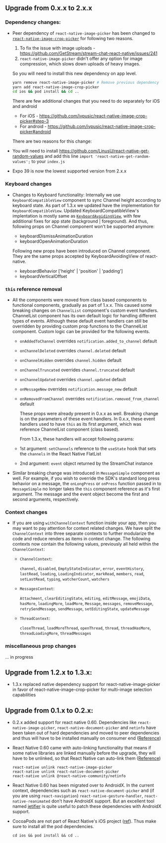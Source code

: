 ## Upgrade from 0.x.x to 2.x.x

### Dependency changes:

- Peer dependency of `react-native-image-picker` has been changed to [`react-native-image-crop-picker`](https://github.com/ivpusic/react-native-image-crop-picker) for following two reasons.

    1. To fix the issue with image uploads - https://github.com/GetStream/stream-chat-react-native/issues/241
    2. `react-native-image-picker` didn't offer any option for image compression, which slows down uploads of heavy images.

    So you will need to install this new dependency on app level.

    ```sh
    yarn remove react-native-image-picker # Remove previous dependency if you don't need it
    yarn add react-native-image-crop-picker
    cd ios && pod install && cd ..
    ```

    There are few additional changes that you need to do separately for iOS and android
    - For iOS - https://github.com/ivpusic/react-native-image-crop-picker#step-3
    - For android - https://github.com/ivpusic/react-native-image-crop-picker#android

    There are two reasons for this change:

- You will need to install https://github.com/LinusU/react-native-get-random-values and add this line `import 'react-native-get-random-values';` to your `index.js`

- Expo 39 is now the lowest supported version from 2.x.x

### Keyboard changes

- Changes to Keyboard functionality: Internally we use `KeyboardCompatibleView` component to sync Channel height according to keyboard state. As part of 1.3.x we updated have the implementation for `KeyboardCompatibleView`. Updated KeyboardCompatibleView's implentation is mostly same as [`KeyboardAvoidingView`](https://reactnative.dev/docs/keyboardavoidingview), with few additional fixes for app state (background | foreground). And thus, following props on Channel component won't be supported anymore:

    - keyboardDismissAnimationDuration
    - keyboardOpenAnimationDuration

    Following new props have been introduced on Channel component. They are the same props accepted by KeyboardAvoidingView of react-native.

    - keyboardBehavior ['height' | 'position' | 'padding']
    - keyboardVerticalOffset


### `this` reference removal

- All the components were moved from class based components to functional components, gradually as part of 1.x.x. This caused some breaking changes on `ChannelList` component's custom event handlers. ChannelList component has its own default logic for handling different types of events. Although these default event handlers can still be overridden by providing custom prop functions to the ChannelList component. Custom logic can be provided for the following events.

  - `onAddedToChannel` overrides `notification.added_to_channel` default
  - `onChannelDeleted` overrides `channel.deleted` default
  - `onChannelHidden` overrides `channel.hidden` default
  - `onChannelTruncated` overrides `channel.truncated` default
  - `onChannelUpdated` overrides `channel.updated` default
  - `onMessageNew` overrides `notification.message_new` default
  - `onRemovedFromChannel` overrides `notification.removed_from_channel` default

    These props were already present in 0.x.x as well. Breaking change is on the parameters of these event handlers. In 0.x.x, these event handlers used to have `this` as its first argument, which was reference ChannelList component (class based).

    From 1.3.x, these handlers will accept following params:

  - 1st argument: `setChannels` reference to the `useState` hook that sets the `channels` in the React Native FlatList
  - 2nd argument: `event` object returned by the StreamChat instance

- Similar breaking change was introduced in `MessageSimple` component as well. For example, if you wish to override the SDK's standard long press behavior on a message, the `onLongPress` or `onPress` function passed in to `MessageSimple` no longer takes the `this` component reference as it's first argument. The message and the event object become the first and second arguments, respectively.

### Context changes

- If you are using `withChannelContext` function inside your app, then you may want to pay attention for context related changes. We have split the `ChannelContext` into three separate contexts to further modularize the code and reduce renders as items in context change. The following contexts now contain the following values, previously all held within the `ChannelContext`:

    - `ChannelContext`:
      
      `channel`, `disabled`, `EmptyStateIndicator`, `error`, `eventHistory`, `lastRead`, `loading`, `LoadingIndicator`, `markRead`, `members`, `read`, `setLastRead`, `typing`, `watcherCount`, `watchers`

    - `MessagesContext`:
    
      `Attachment`, `clearEditingState`, `editing`, `editMessage`, `emojiData`, `hasMore`, `loadingMore`, `loadMore`, `Message`, `messages`, `removeMessage`, `retrySendMessage`, `sendMessage`, `setEditingState`, `updateMessage`

    - `ThreadContext`:
    
      `closeThread`, `loadMoreThread`, `openThread`, `thread`, `threadHasMore`, `threadLoadingMore`, `threadMessages`

### miscellaneous prop changes 

... in progress


## Upgrade from 1.2.x to 1.3.x:
  - 1.3.x replaced native dependency support for react-native-image-picker in favor of react-native-image-crop-picker for multi-image selection capabilities


## Upgrade from 0.1.x to 0.2.x:

  - 0.2.x added support for react native 0.60. Dependencies like `react-native-image-picker`, `react-native-document-picker` and `netinfo` have been taken out of hard dependencies and moved to peer dependencies and thus will have to be installed manually on consumer end ([Reference](https://github.com/GetStream/stream-chat-react-native/pull/52/files#diff-83a54d8caab0ea9fcdd5f832b03a5d83))
  - React Native 0.60 came with auto-linking functionality that means if some native libraries are linked manually before the upgrade, they will have to be unlinked, so that React Native can auto-link them ([Reference](https://facebook.github.io/react-native/blog/2019/07/03/version-60#native-modules-are-now-autolinked))

    ```
    react-native unlink react-native-image-picker
    react-native unlink react-native-document-picker
    react-native unlink @react-native-community/netinfo
    ```

  - React Native 0.60 has been migrated over to AndroidX. In the current context, dependencies such as `react-native-document-picker` and (if you are using `react-navigation`) `react-native-gesture-handler`, `react-native-reanimated` don't have AndroidX support. But an excellent tool named [jetifier](https://github.com/mikehardy/jetifier) is quite useful to patch these dependencies with AndroidX support.

  - CocoaPods are not part of React Native's iOS project ([ref](https://facebook.github.io/react-native/blog/2019/07/03/version-60#cocoapods-by-default)). Thus make sure to install all the pod dependencies.

    ```
    cd ios && pod install && cd ..
    ```